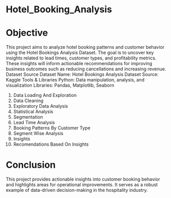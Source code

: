 # Hotel_Booking_Analysis
# Objective
This project aims to analyze hotel booking patterns and customer behavior using the Hotel Bookings Analysis Dataset. The goal is to uncover key insights related to lead times, customer types, and profitability metrics. These insights will inform actionable recommendations for improving business outcomes such as reducing cancellations and increasing revenue.
Dataset Source
Dataset Name: Hotel Bookings Analysis Dataset
Source: Kaggle
Tools & Libraries
Python: Data manipulation, analysis, and visualization
Libraries: Pandas, Matplotlib, Seaborn

1. Data Loading And Exploration
2. Data Cleaning
3. Exploratory Data Analysis
4. Statistical Analysis
5. Segmentation
6. Lead Time Analysis
7. Booking Patterns By Customer Type
8. Segment Wise Analysis
9. Insights
10. Recomendations Based On Insights
    
# Conclusion
This project provides actionable insights into customer booking behavior and highlights areas for operational improvements. It serves as a robust example of data-driven decision-making in the hospitality industry.
